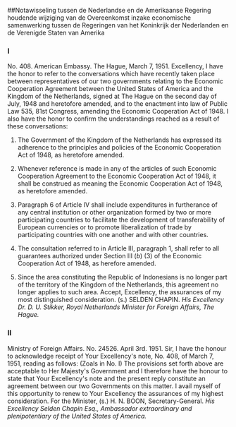 <meta http-equiv='Content-Type' content='text/html; charset=utf-8' />

##Notawisseling tussen de Nederlandse en de Amerikaanse Regering houdende wijziging van de Overeenkomst inzake economische samenwerking tussen de Regeringen van het Koninkrijk der Nederlanden en de Verenigde Staten van Amerika

### I  

No. 408. American Embassy. The Hague, March 7, 1951. Excellency, I have the honor to refer to the conversations which have recently taken place between representatives of our two governments relating to the Economic Cooperation Agreement between the United States of America and the Kingdom of the Netherlands, signed at The Hague on the second day of July, 1948 and heretofore amended, and to the enactment into law of Public Law 535, 81st Congress, amending the Economic Cooperation Act of 1948. I also have the honor to confirm the understandings reached as a result of these conversations: 

1. The Government of the Kingdom of the Netherlands has expressed its adherence to the principles and policies of the Economic Cooperation Act of 1948, as heretofore amended.  

2. Whenever reference is made in any of the articles of such Economic Cooperation Agreement to the Economic Cooperation Act of 1948, it shall be construed as meaning the Economic Cooperation Act of 1948, as heretofore amended.  

3. Paragraph 6 of Article IV shall include expenditures in furtherance of any central institution or other organization formed by two or more participating countries to facilitate the development of transferability of European currencies or to promote liberalization of trade by participating countries with one another and with other countries.  

4. The consultation referred to in Article III, paragraph 1, shall refer to all guarantees authorized under Section III (*b*) (3) of the Economic Cooperation Act of 1948, as herefore amended.  

5. Since the area constituting the Republic of Indonesians is no longer part of the territory of the Kingdom of the Netherlands, this agreement no longer applies to such area.   Accept, Excellency, the assurances of my most distinguished consideration. (s.) SELDEN CHAPIN.  *His Excellency Dr. D. U. Stikker,*   *Royal Netherlands Minister for Foreign Affairs,*   *The Hague.*    

### II  

Ministry of Foreign Affairs. No. 24526. April 3rd. 1951. Sir, I have the honour to acknowledge receipt of Your Excellency's note, No. 408, of March 7, 1951, reading as follows:  (Zoals in No. I)  The provisions set forth above are acceptable to Her Majesty's Government and I therefore have the honour to state that Your Excellency's note and the present reply constitute an agreement between our two Governments on this matter. I avail myself of this opportunity to renew to Your Excellency the assurances of my highest consideration. For the Minister, (s.) H. N. BOON, Secretary-General.  *His Excellency Selden Chapin Esq.,*   *Ambassador extraordinary and plenipotentiary of*   *the United States of America.*    
